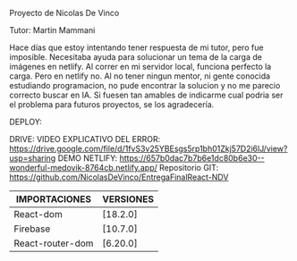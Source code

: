 Proyecto de Nicolas De Vinco

Tutor: Martin Mammani

Hace días que estoy intentando tener respuesta de mi tutor, pero fue imposible. Necesitaba ayuda para solucionar un tema de la carga de imágenes en netlify. Al correr en mi servidor local, funciona perfecto la carga. Pero en netlify no. Al no tener ningun mentor, ni gente conocida estudiando programacion, no pude encontrar la solucion y no me parecio correcto buscar en IA. Si fuesen tan amables de indicarme cual podria ser el problema para futuros proyectos, se los agradecería.

DEPLOY:

DRIVE: VIDEO EXPLICATIVO DEL ERROR: https://drive.google.com/file/d/1fvS3v25YBEsgs5rp1bh01Zkj57D2i6lJ/view?usp=sharing
DEMO NETLIFY: https://657b0dac7b7b6e1dc80b6e30--wonderful-medovik-8764cb.netlify.app/
Repositorio GIT: https://github.com/NicolasDeVinco/EntregaFinalReact-NDV


| IMPORTACIONES | VERSIONES |
| ------ | ------ |
| React-dom | [18.2.0] |
| Firebase | [10.7.0] |
| React-router-dom | [6.20.0] |

